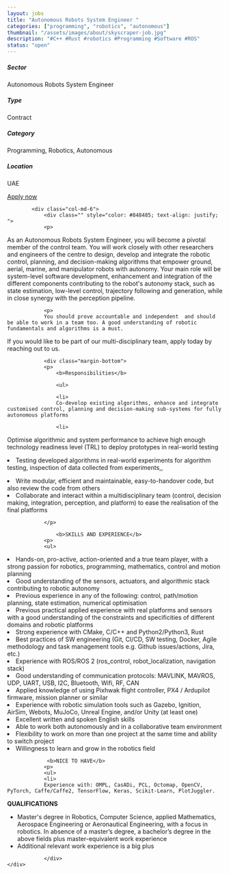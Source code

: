 ```yaml
---
layout: jobs
title: "Autonomous Robots System Engineer "
categories: ["programming", "robotics", "autonomous"]
thumbnail: "/assets/images/about/skyscraper-job.jpg"
description: "#C++ #Rust #robotics #Programming #Software #ROS"
status: "open"
---
```




<section class="section about overflow-hidden margin-bottom">
	<div class="container">
		<div class="row">
			<div class="col-lg-4" style="text-align: left;">
				<h5 class="text-color font-weight-bold mb-2">Sector</h5>
					<p>Autonomous Robots System Engineer</p>
				<h5 class="text-color font-weight-bold mb-2">Type</h5>
					<p>Contract</p>
				<h5 class="text-color font-weight-bold mb-2">Category</h5>
					<p>Programming, Robotics, Autonomous</p>
				<h5 class="text-color font-weight-bold mb-2">Location</h5>
					<p>UAE</p>
					<a href="mailto:jobs@amethix.com" class="btn btn-primary text-uppercase margin-top">Apply now</a>
			</div>

			<div class="col-md-6">
				<div class="" style="color: #848485; text-align: justify; ">
				<p>
As an Autonomous Robots System Engineer, you will become a pivotal member of the control team.
You will work closely with other researchers and engineers of the centre to design, develop and integrate the robotic control, planning, and decision-making algorithms that empower ground, aerial, marine, and manipulator robots with autonomy. Your main role will be system-level software development, enhancement and integration of the different components contributing to the robot's autonomy stack, such as state estimation, low-level control, trajectory following and generation, while in close synergy with the perception pipeline.
                </p>

                <p>
                You should prove accountable and independent  and should be able to work in a team too. A good understanding of robotic fundamentals and algorithms is a must.
If you would like to be part of our multi-disciplinary team, apply today by reaching out to us.
</p>

				<div class="margin-bottom">
				<p>
					<b>Responsibilities</b>

                    <ul>

                    <li>
                    Co-develop existing algorithms, enhance and integrate customised control, planning and decision-making sub-systems for fully autonomous platforms
</li>

                    <li>
Optimise algorithmic and system performance to achieve high enough technology readiness level (TRL) to deploy prototypes in real-world testing
     </li>
                    <li>
Testing developed algorithms in  real-world experiments for algorithm testing, inspection of data collected from experiments,,
</li>
                    <li>
Write modular, efficient and maintainable, easy-to-handover  code, but also review the code from others
</li>
                    <li>
Collaborate and interact within a multidisciplinary team (control, decision making, integration, perception, and platform) to ease the realisation of the final platforms
</li>
                    </ul>

                </p>

                    <b>SKILLS AND EXPERIENCE</b>
                <p>
                <ul>

<li>
Hands-on, pro-active, action-oriented and a true team player, with a strong passion for robotics, programming, mathematics, control and motion planning
</li>

<li>
Good understanding of the sensors, actuators, and algorithmic stack contributing to robotic autonomy
</li>

<li>
Previous experience in any of the following: control, path/motion planning, state estimation, numerical optimisation
</li>

<li>
Previous practical applied experience with real platforms and sensors with a good understanding of the constraints and specificities of different domains and robotic platforms
</li>

<li>
Strong experience with CMake, C/C++ and Python2/Python3, Rust
</li>

<li>
Best practices of SW engineering (Git, CI/CD, SW testing, Docker, Agile methodology and task management tools e.g. Github issues/actions, Jira, etc.)
</li>

<li>
Experience with ROS/ROS 2  (ros_control, robot_localization, navigation stack)
</li>

<li>
Good understanding of communication protocols: MAVLINK, MAVROS, UDP, UART, USB, I2C, Bluetooth, Wifi, RF, CAN
</li>

<li>
Applied knowledge of using Pixhwak flight controller, PX4 / Ardupilot firmware, mission planner or similar
</li>

<li>
Experience with robotic simulation tools such as Gazebo, Ignition, AirSim, Webots, MuJoCo, Unreal Engine, and/or Unity (at least one)
</li>

<li>
Excellent written and spoken English skills
</li>

<li>
Able to work both autonomously and in a collaborative team environment
</li>

<li>
Flexibility to work on more than one project at the same time and ability to switch project
</li>

<li>
Willingness to learn and grow in the robotics field
</li>
</ul>
                </p>

                 <b>NICE TO HAVE</b>
                <p>
                <ul>
                <li>
                Experience with: OMPL, CasADi, PCL, Octomap, OpenCV, PyTorch, Caffe/Caffe2, TensorFlow, Keras, Scikit-Learn, PlotJuggler.

</li>
                </ul>
                </p>


 <b>QUALIFICATIONS</b>
                <p>
                <ul>
                <li>
                Master's degree in Robotics, Computer Science, applied Mathematics, Aerospace Engineering or Aeronautical Engineering, with a focus in robotics. In absence of a master’s degree, a bachelor’s degree in the above fields plus master-equivalent work experience
                </li>
                <li>
                Additional relevant work experience is a big plus
                </li>
                </ul>
                </p>


				</div>
	</div>
</div>




